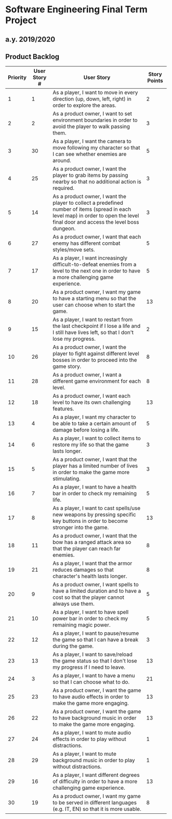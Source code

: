 # Software Engineering Final Term Project
## a.y. 2019/2020


## Product Backlog
| Priority | User Story # | User Story                                                                                                                                                                        | Story Points  |
|----------|--------------|-----------------------------------------------------------------------------------------------------------------------------------------------------------------------------------|---------------|
| 1        | 1            | As a player, I want to move in every direction (up, down, left, right) in order to explore the areas.                                                                             | 2             |
| 2        | 2            | As a product owner, I want to set environment boundaries in order to avoid the player to walk passing them.                                                                       | 3             |
| 3        | 30           | As a player, I want the camera to move following my character so that I can see whether enemies are around.                                                                       | 5             |
| 4        | 25           | As a product owner, I want the player to grab items by passing nearby so that no additional action is required.                                                                   | 3             |
| 5        | 14           | As a product owner, I want the player to collect a predefined number of items (spread in each level map) in order to open the level final door and access the level boss dungeon. | 3             |
| 6        | 27           | As a product owner, I want that each enemy has different combat styles/move sets.                                                                                                 | 5             |
| 7        | 17           | As a player, I want increasingly difficult-to-defeat enemies from a level to the next one in order to have a more challenging game experience.                                    | 5             |
| 8        | 20           | As a product owner, I want my game to have a starting menu so that the user can choose when to start the game.                                                                    | 13            |
| 9        | 15           | As a player, I want to restart from the last checkpoint if I lose a life and I still have lives left, so that I don't lose my progress.                                           | 2             |
| 10       | 26           | As a product owner, I want the player to fight against different level bosses in order to proceed into the game story.                                                            | 8             |
| 11       | 28           | As a product owner, I want a different game environment for each level.                                                                                                           | 8             |
| 12       | 18           | As a product owner, I want each level to have its own challenging features.                                                                                                       | 13            |
| 13       | 4            | As a player, I want my character to be able to take a certain amount of damage before losing a life.                                                                              | 5             |
| 14       | 6            | As a player, I want to collect items to restore my life so that the game lasts longer.                                                                                            | 3             |
| 15       | 5            | As a product owner, I want that the player has a limited number of lives in order to make the game more stimulating.                                                              | 3             |
| 16       | 7            | As a player, I want to have a health bar in order to check my remaining life.                                                                                                     | 5             |
| 17       | 8            | As a player, I want to cast spells/use new weapons by pressing specific key buttons in order to become stronger into the game.                                                    | 13            |
| 18       | 11           | As a product owner, I want that the bow has a ranged attack area so that the player can reach far enemies.                                                                        | 8             |
| 19       | 21           | As a player, I want that the armor reduces damages so that character's health lasts longer.                                                                                       | 8             |
| 20       | 9            | As a product owner, I want spells to have a limited duration and to have a cost so that the player cannot always use them.                                                        | 5             |
| 21       | 10           | As a player, I want to have spell power bar in order to check my remaining magic power.                                                                                           | 5             |
| 22       | 12           | As a player, I want to pause/resume the game so that I can have a break during the game.                                                                                          | 3             |
| 23       | 13           | As a player, I want to save/reload the game status so that I don't lose my progress if I need to leave.                                                                           | 13            |
| 24       | 3            | As a player, I want to have a menu so that I can choose what to do.                                                                                                               | 21            |
| 25       | 23           | As a product owner, I want the game to have audio effects in order to make the game more engaging.                                                                                | 13            |
| 26       | 22           | As a product owner, I want the game to have background music in order to make the game more engaging.                                                                             | 13            |
| 27       | 24           | As a player, I want to mute audio effects in order to play without distractions.                                                                                                  | 1             |
| 28       | 29           | As a player, I want to mute background music in order to play without distractions.                                                                                               | 1             |
| 29       | 16           | As a player, I want different degrees of difficulty in order to have a more challenging game experience.                                                                          | 13            |
| 30       | 19           | As a product owner, I want my game to be served in different languages (e.g. IT, EN) so that it is more usable.                                                                   | 8             |

